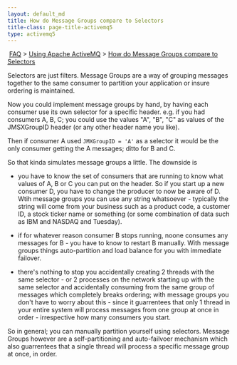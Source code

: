 ```yaml
---
layout: default_md
title: How do Message Groups compare to Selectors 
title-class: page-title-activemq5
type: activemq5
---
```


 [FAQ](faq) > [Using Apache ActiveMQ](using-apache-activemq) > [How do Message Groups compare to Selectors](how-do-message-groups-compare-to-selectors)


Selectors are just filters. Message Groups are a way of grouping messages together to the same consumer to partition your application or insure ordering is maintained.

Now you could implement message groups by hand, by having each consumer use its own selector for a specific header. e.g. if you had consumers A, B, C; you could use the values "A", "B", "C" as values of the JMSXGroupID header (or any other header name you like).

Then if consumer A used `JMXGroupID = 'A'` as a selector it would be the only consumer getting the A messages; ditto for B and C.

So that kinda simulates message groups a little. The downside is

*   you have to know the set of consumers that are running to know what values of A, B or C you can put on the header. So if you start up a new consumer D, you have to change the producer to now be aware of D. Wtih message groups you can use any string whatsoever - typically the string will come from your business such as a product code, a customer ID, a stock ticker name or something (or some combination of data such as IBM and NASDAQ and Tuesday).

*   if for whatever reason consumer B stops running, noone consumes any messages for B - you have to know to restart B manually. With message groups things auto-partition and load balance for you with immediate failover.

*   there's nothing to stop you accidentally creating 2 threads with the same selector - or 2 processes on the network starting up with the same selector and accidentally consuming from the same group of messages which completely breaks ordering; with message groups you don't have to worry about this - since it guarrentees that only 1 thread in your entire system will process messages from one group at once in order - irrespective how many consumers you start.

So in general; you can manually partition yourself using selectors. Message Groups however are a self-partitioning and auto-failvoer mechanism which also guarrentees that a single thread will process a specific message group at once, in order.

